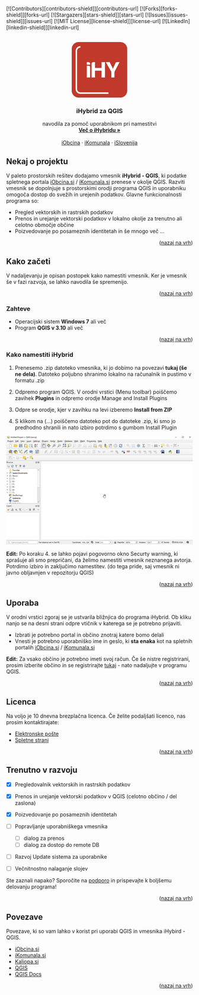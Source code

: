 <div id="top"></div>


[![Contributors][contributors-shield]][contributors-url]
[![Forks][forks-shield]][forks-url]
[![Stargazers][stars-shield]][stars-url]
[![Issues][issues-shield]][issues-url]
[![MIT License][license-shield]][license-url]
[![LinkedIn][linkedin-shield]][linkedin-url]



<!-- PROJECT LOGO -->
<br />
<div align="center">
  <img src="images/logo.png" alt="Logo" width="150" height="150">

  <h3 align="center">iHybrid za QGIS</h3>

  <p align="center">
    navodila za pomoč uporabnikom pri namestitvi
    <br />
    <a href="https://www.iobcina.si/"><strong>Več o iHybridu »</strong></a>
    <br />
    <br />
    <a href="https://www.iobcina.si/">iObcina</a>
    ·
    <a href="https://www.ikomunala.si/">iKomunala</a>
    ·
    <a href="https://www.islovenija.si/">iSlovenija</a>
  </p>
</div>




<!-- 

<!-- TABLE OF CONTENTS 
<details>
  <summary>Kazalo</summary>
  <ol>
    <li>
      <a href="#about-the-project">About The Project</a>
      <ul>
        <li><a href="#built-with">Built With</a></li>
      </ul>
    </li>
    <li>
      <a href="#getting-started">Getting Started</a>
      <ul>
        <li><a href="#prerequisites">Prerequisites</a></li>
        <li><a href="#installation">Installation</a></li>
      </ul>
    </li>
    <li><a href="#usage">Usage</a></li>
    <li><a href="#roadmap">Roadmap</a></li>
    <li><a href="#contributing">Contributing</a></li>
    <li><a href="#license">License</a></li>
    <li><a href="#contact">Contact</a></li>
    <li><a href="#acknowledgments">Acknowledgments</a></li>
  </ol>
</details>
-->


## Nekaj o projektu

V  paleto prostorskih rešitev dodajamo vmesnik **iHybrid - QGIS**, ki podatke spletnega portala [iObcina.si](https://www.iobcina.si/) / [iKomunala.si](https://www.ikomunala.si/)  prenese v okolje QGIS. Razviti vmesnik se dopolnjuje s prostorskimi orodji programa QGIS in uporabniku omogoča dostop do svežih in urejenih podatkov. Glavne funkcionalnosti programa so: 

- Pregled vektorskih in rastrskih podatkov
- Prenos in urejanje vektorski podatkov v lokalno okolje za trenutno ali celotno območje občine
- Poizvedovanje po posameznih identitetah in še mnogo več ...

<p align="right">(<a href="#top">nazaj na vrh</a>)</p>



## Kako začeti

V nadaljevanju je opisan postopek kako namestiti vmesnik. Ker je vmesnik še v fazi razvoja, se lahko navodila še spremenijo. 

<p align="right">(<a href="#top">nazaj na vrh</a>)</p>



### Zahteve
- Operacijski sistem **Windows 7** ali več
- Program  **QGIS v 3.10** ali več

<p align="right">(<a href="#top">nazaj na vrh</a>)</p>



### Kako namestiti iHybrid

1. Prenesemo .zip datoteko vmesnika, ki jo dobimo na povezavi **tukaj (še ne dela)**. Datoteko poljubno shranimo lokalno na računalnik in pustimo v formatu .zip 
  
2. Odpremo program QGIS. V orodni vrstici (Menu toolbar) poiščemo zavihek **Plugins** in odpremo orodje Manage and Install Plugins
   
3. Odpre se orodje, kjer v zavihku na levi izberemo **Install from ZIP**
   
4. S klikom na (...) poiščemo datoteko pot do datoteke .zip, ki smo jo predhodno shranili in nato izbiro potrdimo s gumbom Install Plugin

![Alt Text](images/install.gif)

**Edit:** Po koraku 4. se lahko pojavi pogovorno okno Securty warning, ki sprašuje ali smo prepričani, da želimo namestiti vmesnik neznanega avtorja. Potrdimo izbiro in zaključimo namestitev. (do tega pride, saj vmesnik ni javno obljavnjen v repozitorju QGIS)

<p align="right">(<a href="#top">nazaj na vrh</a>)</p>




## Uporaba

V orodni vrstici zgoraj se je ustvarila bližnjica do programa iHybrid. Ob kliku nanjo se na desni strani odpre vtičnik v katerega se je potrebno prijaviti.
- Izbrati je  potrebno portal in občino znotraj katere bomo delali
- Vnesti je potrebno uporabniško ime in geslo, ki **sta enaka** kot na spletnih portalih [iObcina.si](https://www.iobcina.si/) / [iKomunala.si](https://www.ikomunala.si/) 

**Edit:** Za vsako občino je potrebno imeti svoj račun. Če še nistre registrirani, prosim izberite občino in se registrirajte [tukaj](https://www.iobcina.si/selectiobcina/) -  nato nadaljujte v programu QGIS.

<p align="right">(<a href="#top">nazaj na vrh</a>)</p>




## Licenca
Na voljo je 10 dnevna brezplačna licenca. Če želite podaljšati licenco, nas prosim kontaktirajate: 
- [Elektronske pošte](mailto:admin@cloudhadoop.com)
- [Spletne strani]([mailto:admin@cloudhadoop.com](https://www.kaliopa.si/kontakt/))

<p align="right">(<a href="#top">nazaj na vrh</a>)</p>




## Trenutno v razvoju

- [x] Pregledovalnik vektorskih in rastrskih podatkov
- [x] Prenos in urejanje vektorski podatkov v QGIS (celotno občino / del zaslona)
- [x] Poizvedovanje po posameznih identitetah
- [ ] Popravljanje uporabniškega vmesnika
  - [ ]  dialog za prenos
  - [ ]  dialog za dostop do remote DB
- [ ] Razvoj Update sistema za uporabnike
- [ ] Večnitnostno nalaganje slojev


Ste zaznali napako? Sporočite na [podporo](https://podpora.kaliopa.si/) in prispevajte k boljšemu delovanju programa!

<p align="right">(<a href="#top">nazaj na vrh</a>)</p>




## Povezave

Povezave, ki so vam lahko v korist pri uporabi QGIS in vmesnika iHybird - QGIS.

* [iObcina.si](https://www.iobcina.si/)
* [iKomunala.si](https://www.ikomunala.si/)
* [Kaliopa.si](https://www.kaliopa.si/)
* [QGIS](https://qgis.org/en/site/)
* [QGIS Docs](https://qgis.org/en/docs/index.html)

<p align="right">(<a href="#top">nazaj na vrh</a>)</p>



